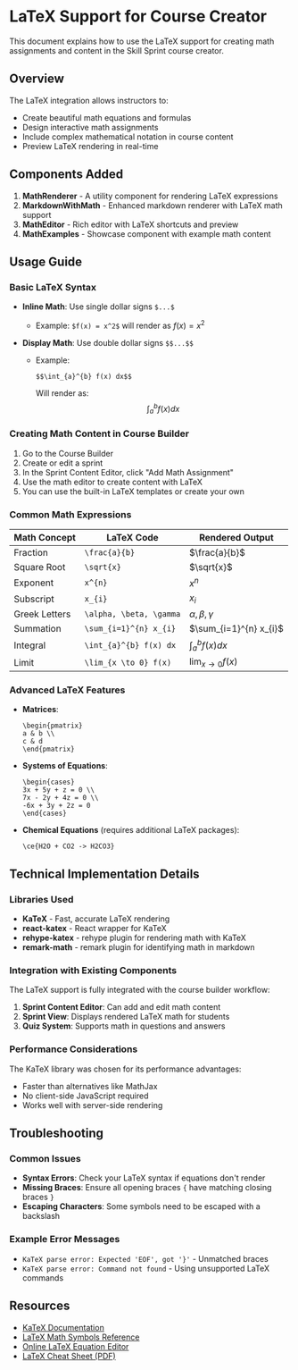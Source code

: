 # LaTeX Support for Course Creator

This document explains how to use the LaTeX support for creating math assignments and content in the Skill Sprint course creator.

## Overview

The LaTeX integration allows instructors to:

- Create beautiful math equations and formulas
- Design interactive math assignments
- Include complex mathematical notation in course content
- Preview LaTeX rendering in real-time

## Components Added

1. **MathRenderer** - A utility component for rendering LaTeX expressions
2. **MarkdownWithMath** - Enhanced markdown renderer with LaTeX math support
3. **MathEditor** - Rich editor with LaTeX shortcuts and preview
4. **MathExamples** - Showcase component with example math content

## Usage Guide

### Basic LaTeX Syntax

- **Inline Math**: Use single dollar signs `$...$`
  - Example: `$f(x) = x^2$` will render as $f(x) = x^2$

- **Display Math**: Use double dollar signs `$$...$$`
  - Example: 
    ```
    $$\int_{a}^{b} f(x) dx$$
    ```
    Will render as:
    $$\int_{a}^{b} f(x) dx$$

### Creating Math Content in Course Builder

1. Go to the Course Builder
2. Create or edit a sprint
3. In the Sprint Content Editor, click "Add Math Assignment"
4. Use the math editor to create content with LaTeX
5. You can use the built-in LaTeX templates or create your own

### Common Math Expressions

| Math Concept | LaTeX Code | Rendered Output |
|--------------|------------|-----------------|
| Fraction | `\frac{a}{b}` | $\frac{a}{b}$ |
| Square Root | `\sqrt{x}` | $\sqrt{x}$ |
| Exponent | `x^{n}` | $x^{n}$ |
| Subscript | `x_{i}` | $x_{i}$ |
| Greek Letters | `\alpha, \beta, \gamma` | $\alpha, \beta, \gamma$ |
| Summation | `\sum_{i=1}^{n} x_{i}` | $\sum_{i=1}^{n} x_{i}$ |
| Integral | `\int_{a}^{b} f(x) dx` | $\int_{a}^{b} f(x) dx$ |
| Limit | `\lim_{x \to 0} f(x)` | $\lim_{x \to 0} f(x)$ |

### Advanced LaTeX Features

- **Matrices**:
  ```
  \begin{pmatrix} 
  a & b \\
  c & d 
  \end{pmatrix}
  ```

- **Systems of Equations**:
  ```
  \begin{cases}
  3x + 5y + z = 0 \\
  7x - 2y + 4z = 0 \\
  -6x + 3y + 2z = 0
  \end{cases}
  ```

- **Chemical Equations** (requires additional LaTeX packages):
  ```
  \ce{H2O + CO2 -> H2CO3}
  ```

## Technical Implementation Details

### Libraries Used

- **KaTeX** - Fast, accurate LaTeX rendering
- **react-katex** - React wrapper for KaTeX
- **rehype-katex** - rehype plugin for rendering math with KaTeX
- **remark-math** - remark plugin for identifying math in markdown

### Integration with Existing Components

The LaTeX support is fully integrated with the course builder workflow:

1. **Sprint Content Editor**: Can add and edit math content
2. **Sprint View**: Displays rendered LaTeX math for students
3. **Quiz System**: Supports math in questions and answers

### Performance Considerations

The KaTeX library was chosen for its performance advantages:

- Faster than alternatives like MathJax
- No client-side JavaScript required
- Works well with server-side rendering

## Troubleshooting

### Common Issues

- **Syntax Errors**: Check your LaTeX syntax if equations don't render
- **Missing Braces**: Ensure all opening braces `{` have matching closing braces `}`
- **Escaping Characters**: Some symbols need to be escaped with a backslash

### Example Error Messages

- `KaTeX parse error: Expected 'EOF', got '}'` - Unmatched braces
- `KaTeX parse error: Command not found` - Using unsupported LaTeX commands

## Resources

- [KaTeX Documentation](https://katex.org/docs/supported.html)
- [LaTeX Math Symbols Reference](https://en.wikibooks.org/wiki/LaTeX/Mathematics)
- [Online LaTeX Equation Editor](https://www.latex4technics.com/)
- [LaTeX Cheat Sheet (PDF)](https://wch.github.io/latexsheet/) 